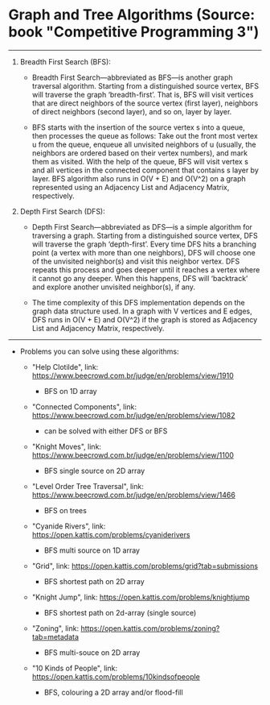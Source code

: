 # Graph and Tree Algorithms (Source: book "Competitive Programming 3")

---  

1. Breadth First Search (BFS):  

    * Breadth First Search—abbreviated as BFS—is another graph traversal algorithm. Starting from a distinguished source vertex, BFS will traverse the graph ‘breadth-first’. That is, BFS will visit vertices that are direct neighbors of the source vertex (first layer), neighbors of direct neighbors (second layer), and so on, layer by layer.  

    * BFS starts with the insertion of the source vertex s into a queue, then processes the queue as follows: Take out the front most vertex u from the queue, enqueue all unvisited neighbors of u (usually, the neighbors are ordered based on their vertex numbers), and mark them as visited. With the help of the queue, BFS will visit vertex s and all vertices in the connected component that contains s layer by layer. BFS algorithm also runs in O(V + E) and O(V^2) on a graph represented using an Adjacency List and Adjacency Matrix, respectively.  

2. Depth First Search (DFS):  

    * Depth First Search—abbreviated as DFS—is a simple algorithm for traversing a graph. Starting from a distinguished source vertex, DFS will traverse the graph ‘depth-first’. Every time DFS hits a branching point (a vertex with more than one neighbors), DFS will choose one of the unvisited neighbor(s) and visit this neighbor vertex. DFS repeats this process and goes deeper until it reaches a vertex where it cannot go any deeper. When this happens, DFS will ‘backtrack’ and explore another unvisited neighbor(s), if any.  

    * The time complexity of this DFS implementation depends on the graph data structure used. In a graph with V vertices and E edges, DFS runs in O(V + E) and O(V^2) if the graph is stored as Adjacency List and Adjacency Matrix, respectively.  

---  

* Problems you can solve using these algorithms:  

    - "Help Clotilde", link: https://www.beecrowd.com.br/judge/en/problems/view/1910  

        - BFS on 1D array  

    - "Connected Components", link: https://www.beecrowd.com.br/judge/en/problems/view/1082  

        - can be solved with either DFS or BFS  

    - "Knight Moves", link: https://www.beecrowd.com.br/judge/en/problems/view/1100  

        - BFS single source on 2D array  

    - "Level Order Tree Traversal", link: https://www.beecrowd.com.br/judge/en/problems/view/1466  

        - BFS on trees  

    - "Cyanide Rivers", link: https://open.kattis.com/problems/cyaniderivers  

        - BFS multi source on 1D array  

    - "Grid", link: https://open.kattis.com/problems/grid?tab=submissions  

        - BFS shortest path on 2D array  

    - "Knight Jump", link: https://open.kattis.com/problems/knightjump  

        - BFS shortest path on 2d-array (single source)  

    - "Zoning", link: https://open.kattis.com/problems/zoning?tab=metadata  

        - BFS multi-souce on 2D array  

    - "10 Kinds of People", link: https://open.kattis.com/problems/10kindsofpeople  

        - BFS, colouring a 2D array and/or flood-fill  




